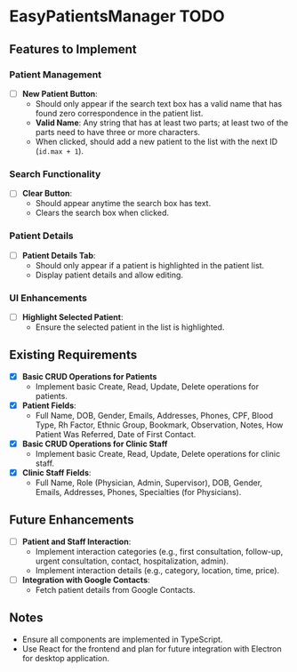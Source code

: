 # EasyPatientsManager TODO

## Features to Implement

### Patient Management
- [ ] **New Patient Button**: 
  - Should only appear if the search text box has a valid name that has found zero correspondence in the patient list.
  - **Valid Name**: Any string that has at least two parts; at least two of the parts need to have three or more characters.
  - When clicked, should add a new patient to the list with the next ID (`id.max + 1`).

### Search Functionality
- [ ] **Clear Button**: 
  - Should appear anytime the search box has text.
  - Clears the search box when clicked.

### Patient Details
- [ ] **Patient Details Tab**: 
  - Should only appear if a patient is highlighted in the patient list.
  - Display patient details and allow editing.

### UI Enhancements
- [ ] **Highlight Selected Patient**: 
  - Ensure the selected patient in the list is highlighted.

## Existing Requirements
- [x] **Basic CRUD Operations for Patients**
  - Implement basic Create, Read, Update, Delete operations for patients.
- [x] **Patient Fields**: 
  - Full Name, DOB, Gender, Emails, Addresses, Phones, CPF, Blood Type, Rh Factor, Ethnic Group, Bookmark, Observation, Notes, How Patient Was Referred, Date of First Contact.
- [x] **Basic CRUD Operations for Clinic Staff**
  - Implement basic Create, Read, Update, Delete operations for clinic staff.
- [x] **Clinic Staff Fields**: 
  - Full Name, Role (Physician, Admin, Supervisor), DOB, Gender, Emails, Addresses, Phones, Specialties (for Physicians).

## Future Enhancements
- [ ] **Patient and Staff Interaction**: 
  - Implement interaction categories (e.g., first consultation, follow-up, urgent consultation, contact, hospitalization, admin).
  - Implement interaction details (e.g., category, location, time, price).
- [ ] **Integration with Google Contacts**: 
  - Fetch patient details from Google Contacts.

## Notes
- Ensure all components are implemented in TypeScript.
- Use React for the frontend and plan for future integration with Electron for desktop application.